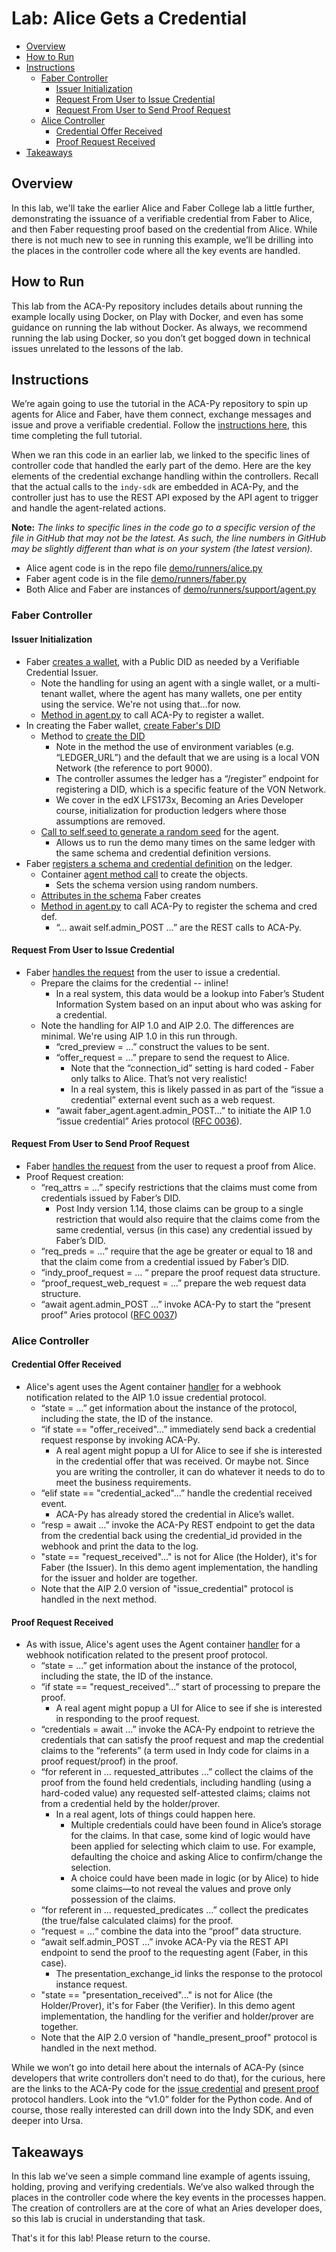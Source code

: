 # Lab: Alice Gets a Credential<!-- omit in toc -->

- [Overview](#overview)
- [How to Run](#how-to-run)
- [Instructions](#instructions)
  - [Faber Controller](#faber-controller)
    - [Issuer Initialization](#issuer-initialization)
    - [Request From User to Issue Credential](#request-from-user-to-issue-credential)
    - [Request From User to Send Proof Request](#request-from-user-to-send-proof-request)
  - [Alice Controller](#alice-controller)
    - [Credential Offer Received](#credential-offer-received)
    - [Proof Request Received](#proof-request-received)
- [Takeaways](#takeaways)

## Overview

In this lab, we'll take the earlier Alice and Faber College lab a little further, demonstrating the issuance of a verifiable credential from Faber to Alice, and then Faber requesting proof based on the credential from Alice. While there is not much new to see in running this example, we’ll be drilling into the places in the controller code where all the key events are handled.

## How to Run

This lab from the ACA-Py repository includes details about running the example locally using Docker, on Play with Docker, and even has some guidance on running the lab without Docker. As always, we recommend running the lab using Docker, so you don’t get bogged down in technical issues unrelated to the lessons of the lab.

## Instructions

We’re again going to use the tutorial in the ACA-Py repository to spin up agents for Alice and Faber, have them connect, exchange messages and issue and prove a verifiable credential. Follow the [instructions here](https://github.com/hyperledger/aries-cloudagent-python/tree/master/demo#the-alicefaber-python-demo), this time completing the full tutorial.

When we ran this code in an earlier lab, we linked to the specific lines of controller code that handled the early part of the demo. Here are the key elements of the credential exchange handling within the controllers. Recall that the actual calls to the `indy-sdk` are embedded in ACA-Py, and the controller just has to use the REST API exposed by the API agent to trigger and handle the agent-related actions.

**Note:** _The links to specific lines in the code go to a specific version of the file in GitHub that may not be the latest. As such, the line numbers in GitHub may be slightly different than what is on your system (the latest version)._

- Alice agent code is in the repo file [demo/runners/alice.py](https://github.com/hyperledger/aries-cloudagent-python/blob/master/demo/runners/alice.py)
- Faber agent code is in the file [demo/runners/faber.py](https://github.com/hyperledger/aries-cloudagent-python/blob/master/demo/runners/faber.py)
- Both Alice and Faber are instances of [demo/runners/support/agent.py](https://github.com/hyperledger/aries-cloudagent-python/tree/master/demo/runners/support/agent.py)

### Faber Controller

#### Issuer Initialization

- Faber [creates a wallet](https://github.com/hyperledger/aries-cloudagent-python/blob/d78d4ea483e76c8033141e3c6c8e1a68e3a72096/demo/runners/faber.py#L151), with a Public DID as needed by a Verifiable Credential Issuer.
  - Note the handling for using an agent with a single wallet, or a multi-tenant wallet, where the agent has many wallets, one per entity using the service. We're not using that...for now.
  - [Method in agent.py](https://github.com/hyperledger/aries-cloudagent-python/blob/d78d4ea483e76c8033141e3c6c8e1a68e3a72096/demo/runners/support/agent.py#L402) to call ACA-Py to register a wallet.
- In creating the Faber wallet, [create Faber's DID](https://github.com/hyperledger/aries-cloudagent-python/blob/d78d4ea483e76c8033141e3c6c8e1a68e3a72096/demo/runners/support/agent.py#L466)
  - Method to [create the DID](https://github.com/hyperledger/aries-cloudagent-python/blob/d78d4ea483e76c8033141e3c6c8e1a68e3a72096/demo/runners/support/agent.py#L360)
    - Note in the method the use of environment variables (e.g. “LEDGER_URL”) and the default that we are using is a local VON Network (the reference to port 9000).
    - The controller assumes the ledger has a “/register” endpoint for registering a DID, which is a specific feature of the VON Network.
    - We cover in the edX LFS173x, Becoming an Aries Developer course, initialization for production ledgers where those assumptions are removed.
  - [Call to self.seed to generate a random seed](https://github.com/hyperledger/aries-cloudagent-python/blob/d78d4ea483e76c8033141e3c6c8e1a68e3a72096/demo/runners/support/agent.py#L180) for the agent.
    - Allows us to run the demo many times on the same ledger with the same schema and credential definition versions.
- Faber [registers a schema and credential definition](https://github.com/hyperledger/aries-cloudagent-python/blob/d78d4ea483e76c8033141e3c6c8e1a68e3a72096/demo/runners/faber.py#L160) on the ledger.
  - Container [agent method call](https://github.com/hyperledger/aries-cloudagent-python/blob/d78d4ea483e76c8033141e3c6c8e1a68e3a72096/demo/runners/agent_container.py#L518) to create the objects.
    - Sets the schema version using random numbers.
  - [Attributes in the schema](https://github.com/hyperledger/aries-cloudagent-python/blob/d78d4ea483e76c8033141e3c6c8e1a68e3a72096/demo/runners/agent_container.py#L1153) Faber creates
  - [Method in agent.py](https://github.com/hyperledger/aries-cloudagent-python/blob/d78d4ea483e76c8033141e3c6c8e1a68e3a72096/demo/runners/support/agent.py#L217) to call ACA-Py to register the schema and cred def.
    - “... await self.admin_POST …” are the REST calls to ACA-Py.

#### Request From User to Issue Credential

- Faber [handles the request](https://github.com/hyperledger/aries-cloudagent-python/blob/d78d4ea483e76c8033141e3c6c8e1a68e3a72096/demo/runners/faber.py#L173) from the user to issue a credential.
  - Prepare the claims for the credential -- inline!
    - In a real system, this data would be a lookup into Faber’s Student Information System based on an input about who was asking for a credential.
  - Note the handling for AIP 1.0 and AIP 2.0. The differences are minimal. We're using AIP 1.0 in this run through.
    - “cred_preview = …” construct the values to be sent.
    - “offer_request = …” prepare to send the request to Alice.
      - Note that the “connection_id” setting is hard coded - Faber only talks to Alice. That’s not very realistic!
      - In a real system, this is likely passed in as part of the “issue a credential” external event such as a web request.
    - “await faber_agent.agent.admin_POST…” to initiate the AIP 1.0 “issue credential” Aries protocol ([RFC 0036](https://github.com/hyperledger/aries-rfcs/tree/master/features/0036-issue-credential)).

#### Request From User to Send Proof Request

- Faber [handles the request](https://github.com/hyperledger/aries-cloudagent-python/blob/d78d4ea483e76c8033141e3c6c8e1a68e3a72096/demo/runners/faber.py#L281) from the user to request a proof from Alice.
- Proof Request creation:
  - “req_attrs = …” specify restrictions that the claims must come from credentials issued by Faber’s DID.
    - Post Indy version 1.14, those claims can be group to a single restriction that would also require that the claims come from the same credential, versus (in this case) any credential issued by Faber’s DID.
  - “req_preds = …” require that the age be greater or equal to 18 and that the claim come from a credential issued by Faber’s DID.
  - “indy_proof_request = ... “ prepare the proof request data structure.
  - “proof_request_web_request = …” prepare the web request data structure.
  - “await agent.admin_POST ...” invoke ACA-Py to start the “present proof” Aries protocol ([RFC 0037](https://github.com/hyperledger/aries-rfcs/tree/master/features/0037-present-proof))

### Alice Controller

#### Credential Offer Received

- Alice's agent uses the Agent container [handler](https://github.com/hyperledger/aries-cloudagent-python/blob/d78d4ea483e76c8033141e3c6c8e1a68e3a72096/demo/runners/agent_container.py#L119) for a webhook notification related to the AIP 1.0 issue credential protocol.
  - “state = …” get information about the instance of the protocol, including the state, the ID of the instance.
  - “if state == "offer_received"...” immediately send back a credential request response by invoking ACA-Py.
    - A real agent might popup a UI for Alice to see if she is interested in the credential offer that was received. Or maybe not. Since you are writing the controller, it can do whatever it needs to do to meet the business requirements.
  - “elif state == "credential_acked"...” handle the credential received event.
    - ACA-Py has already stored the credential in Alice’s wallet.
  - “resp = await …” invoke the ACA-Py REST endpoint to get the data from the credential back using the credential_id provided in the webhook and print the data to the log.
  - "state == "request_received"..." is not for Alice (the Holder), it's for Faber (the Issuer). In this demo agent implementation, the handling for the issuer and holder are together.
  - Note that the AIP 2.0 version of "issue_credential" protocol is handled in the next method.

#### Proof Request Received

- As with issue, Alice's agent uses the Agent container [handler](https://github.com/hyperledger/aries-cloudagent-python/blob/d78d4ea483e76c8033141e3c6c8e1a68e3a72096/demo/runners/agent_container.py#L245) for a webhook notification related to the present proof protocol.
  - “state = …” get information about the instance of the protocol, including the state, the ID of the instance.
  - “if state == "request_received"...” start of processing to prepare the proof.
    - A real agent might popup a UI for Alice to see if she is interested in responding to the proof request.
  - “credentials = await ...” invoke the ACA-Py endpoint to retrieve the credentials that can satisfy the proof request and map the credential claims to the “referents” (a term used in Indy code for claims in a proof request/proof) in the proof.
  - “for referent in … requested_attributes …” collect the claims of the proof from the found held credentials, including handling (using a hard-coded value) any requested self-attested claims; claims not from a credential held by the holder/prover.
    - In a real agent, lots of things could happen here.
      - Multiple credentials could have been found in Alice’s storage for the claims. In that case, some kind of logic would have been applied for selecting which claim to use. For example, defaulting the choice and asking Alice to confirm/change the selection.
      - A choice could have been made in logic (or by Alice) to hide some claims—to not reveal the values and prove only possession of the claims.
  - “for referent in … requested_predicates …” collect the predicates (the true/false calculated claims) for the proof.
  - “request = …“ combine the data into the “proof” data structure.
  - “await self.admin_POST …” invoke ACA-Py via the REST API endpoint to send the proof to the requesting agent (Faber, in this case).
    - The presentation_exchange_id links the response to the protocol instance request.
  - "state == "presentation_received"..." is not for Alice (the Holder/Prover), it's for Faber (the Verifier). In this demo agent implementation, the handling for the verifier and holder/prover are together.
  - Note that the AIP 2.0 version of "handle_present_proof" protocol is handled in the next method.
  
While we won’t go into detail here about the internals of ACA-Py (since developers that write controllers don’t need to do that), for the curious, here are the links to the ACA-Py code for the [issue credential](https://github.com/hyperledger/aries-cloudagent-python/tree/master/aries_cloudagent/protocols/issue_credential) and [present proof](https://github.com/hyperledger/aries-cloudagent-python/tree/master/aries_cloudagent/protocols/present_proof) protocol handlers. Look into the “v1.0” folder for the Python code. And of course, those really interested can drill down into the Indy SDK, and even deeper into Ursa.

## Takeaways

In this lab we’ve seen a simple command line example of agents issuing, holding, proving and verifying credentials. We’ve also walked through the places in the controller code where the key events in the processes happen. The creation of controllers are at the core of what an Aries developer does, so this lab is crucial in understanding that task.

That's it for this lab! Please return to the course.
